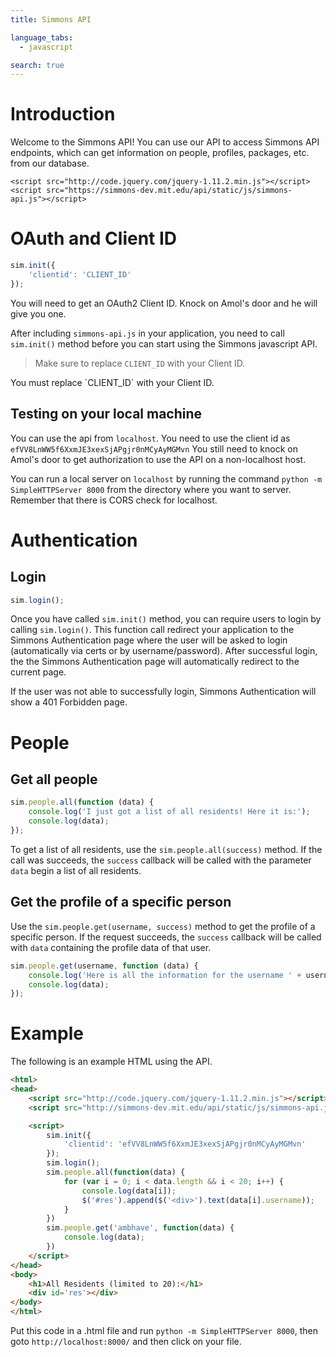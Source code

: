 ```yaml
---
title: Simmons API

language_tabs:
  - javascript

search: true
---
```


# Introduction

Welcome to the Simmons API! You can use our API to access Simmons API endpoints, which can get information on people, profiles, packages, etc. from our database.

```
<script src="http://code.jquery.com/jquery-1.11.2.min.js"></script>
<script src="https://simmons-dev.mit.edu/api/static/js/simmons-api.js"></script>
```

# OAuth and Client ID

```javascript
sim.init({
    'clientid': 'CLIENT_ID'
});
```

You will need to get an OAuth2 Client ID. Knock on Amol's door and he will give you one.

After including `simmons-api.js` in your application, you need to call `sim.init()` method before you can start using the Simmons javascript API.

> Make sure to replace `CLIENT_ID` with your Client ID.

<aside class="notice">
You must replace `CLIENT_ID` with your Client ID.
</aside>

## Testing on your local machine
You can use the api from `localhost`.
You need to use the client id as `efVV8LnWW5f6XxmJE3xexSjAPgjr0nMCyAyMGMvn`
You still need to knock on Amol's door to get authorization to use the API on a non-localhost host.

You can run a local server on `localhost` by running the command `python -m SimpleHTTPServer 8000` from the directory where you want to server. Remember that there is CORS check for localhost.

# Authentication

## Login

```javascript
sim.login();
```

Once you have called `sim.init()` method, you can require users to login by calling `sim.login()`. This function call redirect your application to the Simmons Authentication page where the user will be asked to login (automatically via certs or by username/password). After successful login, the the Simmons Authentication page will automatically redirect to the current page.

If the user was not able to successfully login, Simmons Authentication will show a 401 Forbidden page.

# People

## Get all people

```javascript
sim.people.all(function (data) {
    console.log('I just got a list of all residents! Here it is:');
    console.log(data);
});
```

To get a list of all residents, use the `sim.people.all(success)` method. If the call was succeeds, the `success` callback will be called with the parameter `data` begin a list of all residents.

## Get the profile of a specific person

Use the `sim.people.get(username, success)` method to get the profile of a specific person. If the request succeeds, the `success` callback will be called with `data` containing the profile data of that user.

```javascript
sim.people.get(username, function (data) {
    console.log('Here is all the information for the username ' + username);
    console.log(data);
});
```

# Example

The following is an example HTML using the API.

```html
<html>
<head>
    <script src="http://code.jquery.com/jquery-1.11.2.min.js"></script>
    <script src="http://simmons-dev.mit.edu/api/static/js/simmons-api.js"></script>

    <script>
        sim.init({
            'clientid': 'efVV8LnWW5f6XxmJE3xexSjAPgjr0nMCyAyMGMvn'
        });
        sim.login();
        sim.people.all(function(data) {
            for (var i = 0; i < data.length && i < 20; i++) {
                console.log(data[i]);
                $('#res').append($('<div>').text(data[i].username));
            }
        })
        sim.people.get('ambhave', function(data) {
            console.log(data);
        })
    </script>
</head>
<body>
    <h1>All Residents (limited to 20):</h1>
    <div id='res'></div>
</body>
</html>
```

Put this code in a .html file and run `python -m SimpleHTTPServer 8000`, then goto `http://localhost:8000/` and then click on your file.